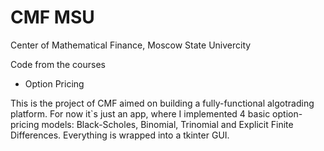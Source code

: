 # CMF MSU

Center of Mathematical Finance, Moscow State Univercity

Code from the courses

- Option Pricing

This is the project of CMF aimed on building a fully-functional algotrading platform. For now it`s just an app, where I implemented 4 basic option-pricing models: Black-Scholes, Binomial, Trinomial and Explicit Finite Differences. Everything is wrapped into a tkinter GUI. 

